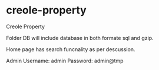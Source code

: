 # creole-property
 Creole Property

Folder DB will include database in both formate sql and gzip.

Home page has search funcnality as per descussion.

Admin
Username: admin
Password: admin@tmp
